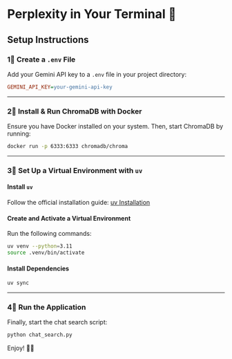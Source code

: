 # **Perplexity in Your Terminal 🚀**  

## **Setup Instructions**  

### **1⃣ Create a `.env` File**  
Add your Gemini API key to a `.env` file in your project directory:  

```ini
GEMINI_API_KEY=your-gemini-api-key
```

---

### **2⃣ Install & Run ChromaDB with Docker**  
Ensure you have Docker installed on your system. Then, start ChromaDB by running:  

```sh
docker run -p 6333:6333 chromadb/chroma
```

---

### **3⃣ Set Up a Virtual Environment with `uv`**  
#### **Install `uv`**  
Follow the official installation guide: [uv Installation](https://docs.astral.sh/uv/getting-started/installation/)  

#### **Create and Activate a Virtual Environment**  
Run the following commands:  

```sh
uv venv --python=3.11
source .venv/bin/activate
```

#### **Install Dependencies**  
```sh
uv sync
```

---

### **4⃣ Run the Application**  
Finally, start the chat search script:  

```sh
python chat_search.py
```

Enjoy! 🎉🚀


